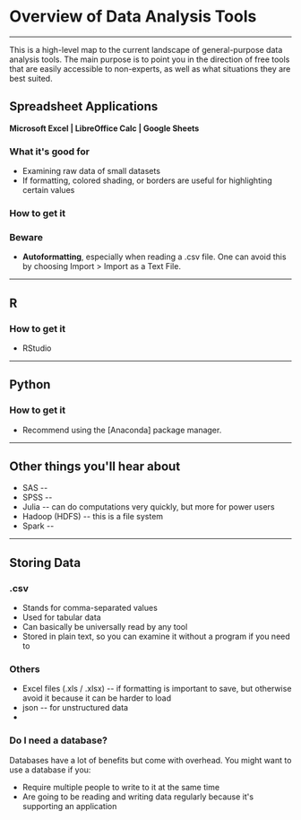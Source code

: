 # Overview of Data Analysis Tools

---

This is a high-level map to the current landscape of general-purpose data analysis tools. The main purpose is to point you in the direction of free tools that are easily accessible to non-experts, as well as what situations they are best suited.


## Spreadsheet Applications

**Microsoft Excel | LibreOffice Calc | Google Sheets**

### What it's good for

- Examining raw data of small datasets
- If formatting, colored shading, or borders are useful for highlighting certain values

### How to get it

### Beware
- **Autoformatting**, especially when reading a .csv file. One can avoid this by choosing Import > Import as a Text File.

---

## R

### How to get it
- RStudio

---

## Python

### How to get it
- Recommend using the [Anaconda] package manager.


---

## Other things you'll hear about

- SAS --
- SPSS --
- Julia -- can do computations very quickly, but more for power users
- Hadoop (HDFS) -- this is a file system
- Spark --

---

## Storing Data

### .csv
- Stands for comma-separated values
- Used for tabular data
- Can basically be universally read by any tool
- Stored in plain text, so you can examine it without a program if you need to

### Others
- Excel files (.xls / .xlsx) -- if formatting is important to save, but otherwise avoid it because it can be harder to load
- json -- for unstructured data
-

### Do I need a database?

Databases have a lot of benefits but come with overhead. You might want to use a database if you:
- Require multiple people to write to it at the same time
- Are going to be reading and writing data regularly because it's supporting an application
